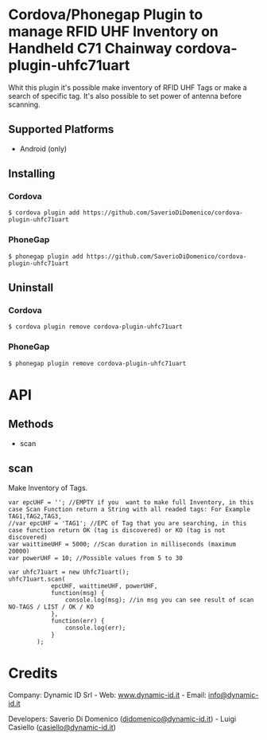 # Cordova/Phonegap Plugin to manage RFID UHF Inventory on Handheld C71 Chainway cordova-plugin-uhfc71uart

Whit this plugin it's possible make inventory of RFID UHF Tags or make a search of specific tag.
It's also possible to set power of antenna before scanning.

## Supported Platforms
* Android (only)

## Installing

### Cordova

    $ cordova plugin add https://github.com/SaverioDiDomenico/cordova-plugin-uhfc71uart

### PhoneGap

    $ phonegap plugin add https://github.com/SaverioDiDomenico/cordova-plugin-uhfc71uart


## Uninstall

### Cordova

    $ cordova plugin remove cordova-plugin-uhfc71uart

### PhoneGap

    $ phonegap plugin remove cordova-plugin-uhfc71uart
    
# API

## Methods

- scan

## scan

Make Inventory of Tags.

    var epcUHF = ''; //EMPTY if you  want to make full Inventory, in this case Scan Function return a String with all readed tags: For Example TAG1,TAG2,TAG3,
    //var epcUHF = 'TAG1'; //EPC of Tag that you are searching, in this case function return OK (tag is discovered) or KO (tag is not discovered)
    var waittimeUHF = 5000; //Scan duration in milliseconds (maximum 20000)
    var powerUHF = 10; //Possible values from 5 to 30
    
    var uhfc71uart = new Uhfc71uart();
    uhfc71uart.scan(
                epcUHF, waittimeUHF, powerUHF,
                function(msg) {
                    console.log(msg); //in msg you can see result of scan NO-TAGS / LIST / OK / KO
                },
                function(err) {
                    console.log(err);
                }
            );


# Credits

Company: 
Dynamic ID Srl - Web: www.dynamic-id.it - Email: info@dynamic-id.it

Developers: 
Saverio Di Domenico (didomenico@dynamic-id.it) - Luigi Casiello (casiello@dynamic-id.it)



